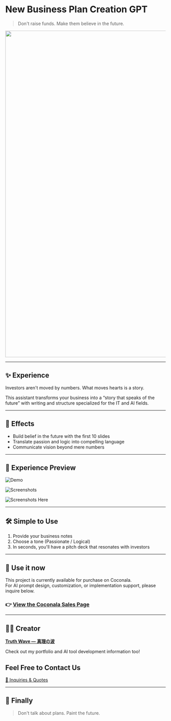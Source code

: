 # New Business Plan Creation GPT

> Don't raise funds.
> Make them believe in the future.

<p align="center">
<img width="1536" height="1024" alt="新規事業" src="https://github.com/user-attachments/assets/ab9f02b4-1776-4e52-a9b1-f1e3a8e42050" />
</p>



---

## ✨ Experience

Investors aren't moved by numbers.
What moves hearts is a story.

This assistant transforms your business into a “story that speaks of the future”
with writing and structure specialized for the IT and AI fields.

---

## 🚀 Effects

- Build belief in the future with the first 10 slides
- Translate passion and logic into compelling language
- Communicate vision beyond mere numbers

---

## 📸 **Experience Preview**

![Demo](https://github.com/truthwave/GPT-for-new-business-plan-proposals/blob/main/English/Demo%20Movie.gif)

![Screenshots](https://github.com/truthwave/GPT-for-new-business-plan-proposals/blob/main/English/business-plan-childcare-support-app.png)

![Screenshots Here](https://github.com/truthwave/GPT-for-new-business-plan-proposals/blob/main/English/company-strength-manufacturing-ai.png)

---

## 🛠 Simple to Use

1. Provide your business notes<br>
2. Choose a tone (Passionate / Logical)<br>
3. In seconds, you'll have a pitch deck that resonates with investors

---

## 🛒 Use it now

This project is currently available for purchase on Coconala.  
For AI prompt design, customization, or implementation support, please inquire below.


### 👉 [View the Coconala Sales Page](https://coconala.com/contents_market/pictures/cmfw6skpq099nal0huc9c9tzi)

---


## 🧑‍💻 Creator

**[Truth Wave ― 真理の波](https://github.com/truthwave)**  

Check out my portfolio and AI tool development information too!

## Feel Free to Contact Us
[📩 Inquiries & Quotes](mailto:realmadrid71214591@gmail.com)

---

## 🏁 Finally

> Don't talk about plans.
> Paint the future.

